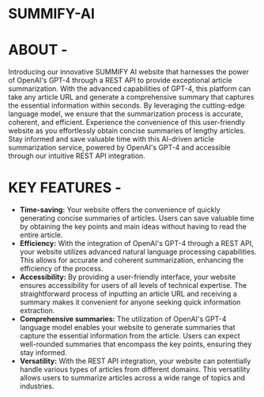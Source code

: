 # SUMMIFY-AI
# ABOUT -
Introducing our innovative SUMMIFY AI website that harnesses the power of OpenAI's GPT-4 through a REST API to provide exceptional article summarization. With the advanced capabilities of GPT-4, this platform can take any article URL and generate a comprehensive summary that captures the essential information within seconds. By leveraging the cutting-edge language model, we ensure that the summarization process is accurate, coherent, and efficient. Experience the convenience of this user-friendly website as you effortlessly obtain concise summaries of lengthy articles. Stay informed and save valuable time with this AI-driven article summarization service, powered by OpenAI's GPT-4 and accessible through our intuitive REST API integration.
# KEY FEATURES - 
* **Time-saving:** 
Your website offers the convenience of quickly generating concise summaries of articles. Users can save valuable time by obtaining the key points and main ideas without having to read the entire article.
* **Efficiency:** 
With the integration of OpenAI's GPT-4 through a REST API, your website utilizes advanced natural language processing capabilities. This allows for accurate and coherent summarization, enhancing the efficiency of the process.
* **Accessibility:**
By providing a user-friendly interface, your website ensures accessibility for users of all levels of technical expertise. The straightforward process of inputting an article URL and receiving a summary makes it convenient for anyone seeking quick information extraction.
* **Comprehensive summaries:**
The utilization of OpenAI's GPT-4 language model enables your website to generate summaries that capture the essential information from the article. Users can expect well-rounded summaries that encompass the key points, ensuring they stay informed.
* **Versatility:** 
With the REST API integration, your website can potentially handle various types of articles from different domains. This versatility allows users to summarize articles across a wide range of topics and industries.
